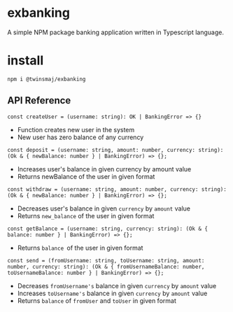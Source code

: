 # exbanking
A simple NPM package banking application written in Typescript language.

# install
`npm i @twinsmaj/exbanking`

## API Reference
`const createUser = (username: string): OK | BankingError => {}`
- Function creates new user in the system
- New user has zero balance of any currency

`const deposit = (username: string, amount: number, currency: string): (Ok & { newBalance: number } | BankingError) => {};`

- Increases user's balance in given currency by amount value
- Returns newBalance of the user in given format

`const withdraw = (username: string, amount: number, currency: string): (Ok & { newBalance: number } | BankingError) => {};`

- Decreases user's balance in given `currency` by `amount` value
- Returns `new_balance` of the user in given format

`const getBalance = (username: string, currency: string): (Ok & { balance: number } | BankingError) => {};`

- Returns `balance `of the user in given format

`const send = (fromUsername: string, toUsername: string, amount: number, currency: string): (Ok & { fromUsernameBalance: number, toUsernameBalance: number } | BankingError) => {};`

- Decreases `fromUsername's` balance in given `currency` by `amount` value
- Increases `toUsername's` balance in given `currency` by `amount` value
- Returns `balance` of `fromUser` and `toUser` in given format
